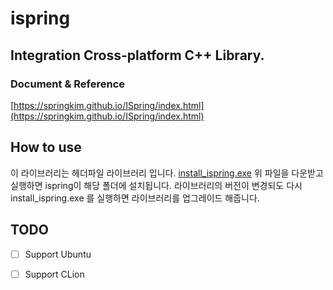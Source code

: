 # ispring

## Integration Cross-platform C++ Library.

### Document & Reference
[https://springkim.github.io/ISpring/index.html](https://springkim.github.io/ISpring/index.html)

## How to use
이 라이브러리는 헤더파일 라이브러리 입니다.
[install_ispring.exe](https://www.dropbox.com/s/hcu291ubxtj1n5y/install_ispring.exe?dl=1)
위 파일을 다운받고 실행하면 ispring이 해당 폴더에 설치됩니다.
라이브러리의 버전이 변경되도 다시 install_ispring.exe 를 실행하면 라이브러리를 업그레이드 해줍니다.

## TODO
- [ ] Support Ubuntu
- [ ] Support CLion


